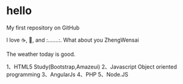 # hello
My first repository on GitHub

I love :coffee:, :pizza:,  and :.......:. What about you ZhengWensai

The weather today is good.

1、HTML5 Study(Bootstrap,Amazeui)
2、Javascript Object oriented programming
3、AngularJs
4、PHP
5、Node.JS
